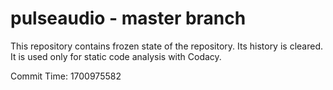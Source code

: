 # pulseaudio - master branch

This repository contains frozen state of the repository.
Its history is cleared. It is used only for static code
analysis with Codacy.

Commit Time: 1700975582